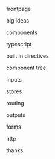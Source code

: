 frontpage

big ideas

components

typescript

built in directives

component tree

inputs

stores

routing

outputs

forms

http

thanks


